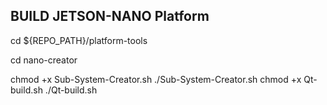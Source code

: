 
## BUILD JETSON-NANO Platform
cd ${REPO_PATH}/platform-tools

cd nano-creator

chmod +x Sub-System-Creator.sh
./Sub-System-Creator.sh
chmod +x Qt-build.sh
./Qt-build.sh


